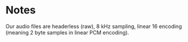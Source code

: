 # Notes

Our audio files are headerless (raw), 8 kHz sampling, linear 16 encoding (meaning 2 byte samples in linear PCM encoding).
